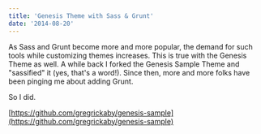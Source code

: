 ```yaml
---
title: 'Genesis Theme with Sass & Grunt'
date: '2014-08-20'
---
```


As Sass and Grunt become more and more popular, the demand for such tools while customizing themes increases. This is true with the Genesis Theme as well. A while back I forked the Genesis Sample Theme and "sassified" it (yes, that's a word!). Since then, more and more folks have been pinging me about adding Grunt.

So I did.

[https://github.com/gregrickaby/genesis-sample](https://github.com/gregrickaby/genesis-sample)
